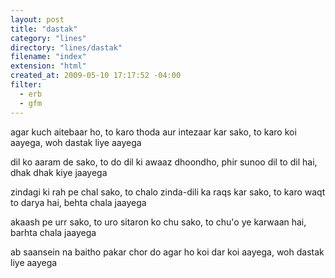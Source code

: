 ```yaml
---
layout: post
title: "dastak"
category: "lines"
directory: "lines/dastak"
filename: "index"
extension: "html"
created_at: 2009-05-10 17:17:52 -04:00
filter:
  - erb
  - gfm
---
```


agar kuch aitebaar ho, to karo
thoda aur intezaar kar sako, to karo
koi aayega, woh dastak liye aayega

dil ko aaram de sako, to do
dil ki awaaz dhoondho, phir sunoo
dil to dil hai, dhak dhak kiye jaayega

zindagi ki rah pe chal sako, to chalo
zinda-dili ka raqs kar sako, to karo
waqt to darya hai, behta chala jaayega

akaash pe urr sako, to uro
sitaron ko chu sako, to chu'o
ye karwaan hai, barhta chala jaayega

ab saansein na baitho pakar
chor do agar ho koi dar
koi aayega, woh dastak liye aayega
